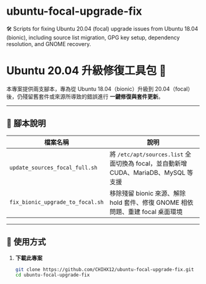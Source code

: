 # ubuntu-focal-upgrade-fix
🛠️ Scripts for fixing Ubuntu 20.04 (focal) upgrade issues from Ubuntu 18.04 (bionic), including source list migration, GPG key setup, dependency resolution, and GNOME recovery.

# Ubuntu 20.04 升級修復工具包 🔧

本專案提供兩支腳本，專為從 Ubuntu 18.04（bionic）升級到 20.04（focal）後，仍殘留舊套件或來源所導致的錯誤進行 **一鍵修復與套件更新**。

---

## 📄 腳本說明

| 檔案名稱 | 說明 |
|----------|------|
| `update_sources_focal_full.sh` | 將 `/etc/apt/sources.list` 全面切換為 focal，並自動新增 CUDA、MariaDB、MySQL 等支援 |
| `fix_bionic_upgrade_to_focal.sh` | 移除殘留 bionic 來源、解除 hold 套件、修復 GNOME 相依問題、重建 focal 桌面環境 |

---

## 🚀 使用方式

1. **下載此專案**
   ```bash
   git clone https://github.com/CHIHX12/ubuntu-focal-upgrade-fix.git
   cd ubuntu-focal-upgrade-fix
